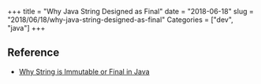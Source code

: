 +++
title = "Why Java String Designed as Final"
date = "2018-06-18"
slug = "2018/06/18/why-java-string-designed-as-final"
Categories = ["dev", "java"]
+++



## Reference

+ [Why String is Immutable or Final in Java](https://javarevisited.blogspot.com/2010/10/why-string-is-immutable-or-final-in-java.html)
